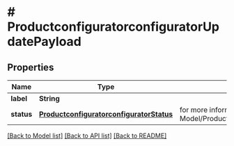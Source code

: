 # # ProductconfiguratorconfiguratorUpdatePayload


## Properties 


Name | Type | Description | Notes
------------ | ------------- | ------------- | -------------
**label**| **String** |   | [optional]
**status**| [**ProductconfiguratorconfiguratorStatus**](ProductconfiguratorconfiguratorStatus.md) |  for more information please, see Model/ProductconfiguratorconfiguratorStatus.php  | [optional] [default to ProductconfiguratorconfiguratorStatus.UNKNOWN]


[[Back to Model list]](../../README.md#models) [[Back to API list]](../../README.md#endpoints) [[Back to README]](../../README.md)

